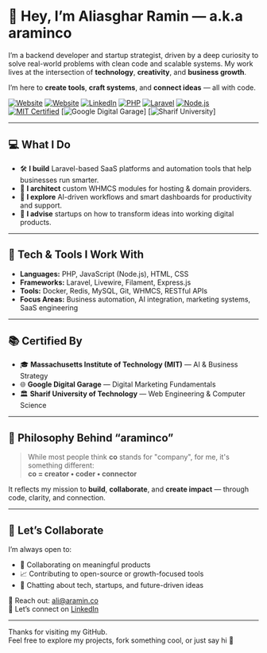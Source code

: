 # 👋 Hey, I’m Aliasghar Ramin — a.k.a araminco

I’m a backend developer and startup strategist, driven by a deep curiosity to solve real-world problems with clean code and scalable systems. My work lives at the intersection of **technology**, **creativity**, and **business growth**.

I’m here to **create tools**, **craft systems**, and **connect ideas** — all with code.

[![Website](https://img.shields.io/badge/Website-aramin.co-informational?style=flat&logo=google-chrome)](https://aramin.co)
[![Website](https://img.shields.io/badge/Website-AliasgharRamin.ir-informational?style=flat&logo=google-chrome)](https://aliasgharramin.ir)
[![LinkedIn](https://img.shields.io/badge/LinkedIn-aliasgharramin-blue?style=flat&logo=linkedin)](https://www.linkedin.com/in/aliasgharramin)
[![PHP](https://img.shields.io/badge/PHP-Expert-informational?style=flat&logo=php)](https://www.php.net/)
[![Laravel](https://img.shields.io/badge/Laravel-Lover-ff2d20?style=flat&logo=laravel)](https://laravel.com/)
[![Node.js](https://img.shields.io/badge/Node.js-Dev-339933?style=flat&logo=node.js)](https://nodejs.org/)
[![MIT Certified](https://img.shields.io/badge/Certified-MIT-informational?style=flat&logo=mit)](https://mit.edu)
[![Google Digital Garage](https://img.shields.io/badge/Certified-Google-blue?style=flat&logo=google)]
[![Sharif University](https://img.shields.io/badge/Certified-Sharif-informational?style=flat)]

---

## 💻 What I Do

- 🛠️ **I build** Laravel-based SaaS platforms and automation tools that help businesses run smarter.
- 🧩 **I architect** custom WHMCS modules for hosting & domain providers.
- 🤖 **I explore** AI-driven workflows and smart dashboards for productivity and support.
- 🚀 **I advise** startups on how to transform ideas into working digital products.

---

## 🧠 Tech & Tools I Work With

- **Languages:** PHP, JavaScript (Node.js), HTML, CSS  
- **Frameworks:** Laravel, Livewire, Filament, Express.js  
- **Tools:** Docker, Redis, MySQL, Git, WHMCS, RESTful APIs  
- **Focus Areas:** Business automation, AI integration, marketing systems, SaaS engineering

---

## 📚 Certified By

- 🎓 **Massachusetts Institute of Technology (MIT)** — AI & Business Strategy  
- 🌐 **Google Digital Garage** — Digital Marketing Fundamentals  
- 🏛️ **Sharif University of Technology** — Web Engineering & Computer Science

---

## 🧬 Philosophy Behind “araminco”

> While most people think **co** stands for "company", for me, it's something different:  
> **co = creator • coder • connector**  

It reflects my mission to **build**, **collaborate**, and **create impact** — through code, clarity, and connection.

---

## 🤝 Let’s Collaborate

I’m always open to:
- 🌱 Collaborating on meaningful products
- 📈 Contributing to open-source or growth-focused tools
- 💬 Chatting about tech, startups, and future-driven ideas

📧 Reach out: [ali@aramin.co](mailto:ali@aramin.co)  
🔗 Let’s connect on [LinkedIn](https://www.linkedin.com/in/aliasgharramin)

---

Thanks for visiting my GitHub.  
Feel free to explore my projects, fork something cool, or just say hi 👋


